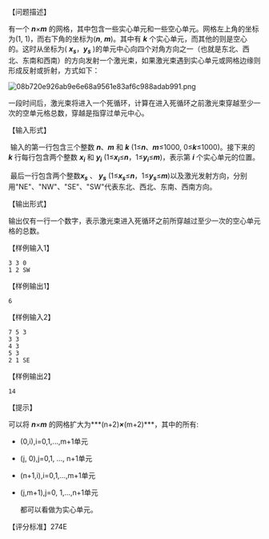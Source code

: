 【问题描述】

   有一个 ***n***×***m*** 的网格，其中包含一些实心单元和一些空心单元。网格左上角的坐标为(1, 1)，而右下角的坐标为(***n***, ***m***)。其中有 ***k*** 个实心单元，而其他的则是空心的。这时从坐标为( ***x<sub>s</sub>***，***y<sub>s</sub>*** )的单元中心向四个对角方向之一（也就是东北、西北、东南和西南）的方向发射一个激光束，如果激光束遇到实心单元或网格边缘则形成反射或折射，方式如下：

![08b720e926ab9e6e68a9561e83af6c988adab991.png](http://202.197.98.89/userfiles/image/2019/157586086376705959417.png)

​    一段时间后，激光束将进入一个死循环，计算在进入死循环之前激光束穿越至少一次的空单元格总数，穿越是指穿过单元中心。

【输入形式】

​    输入的第一行包含三个整数 ***n***、***m*** 和 ***k*** (1≤***n***、***m***≤1000, 0≤***k***≤1000)。接下来的 ***k*** 行每行包含两个整数 ***x<sub>i</sub>*** 和 ***y<sub>i</sub>*** (1≤***x<sub>i</sub>***≤***n***，1≤***y<sub>i</sub>***≤***m***)，表示第 ***i*** 个实心单元的位置。

​    最后一行包含两个整数***x<sub>s</sub>*** 、 ***y<sub>s</sub>*** (1≤***x<sub>s</sub>***≤***n***，1≤***y<sub>s</sub>***≤***m***)以及激光发射方向，分别用"NE"、"NW"、"SE"、"SW"代表东北、西北、东南、西南方向。

【输出形式】

​    输出仅有一行一个数字，表示激光束进入死循环之前所穿越过至少一次的空心单元格的总数。

【样例输入1】

```
3 3 0
1 2 SW
```

【样例输出1】

```
6
```

【样例输入2】

```
7 5 3
3 3
4 3
5 3
2 1 SE
```

【样例输出2】

```
14
```

【提示】

   可以将 ***n***×***m*** 的网格扩大为***(n+2)***×***(m+2)***，其中的所有:

+ (0,i),i=0,1,...,m+1单元
+ (j, 0),j=0,1, ..., n+1单元
+ (n+1,i),i=0,1,...,m+1单元
+ (j,m+1),j=0, 1,...,n+1单元

  都可以看做为实心单元。

【评分标准】274E